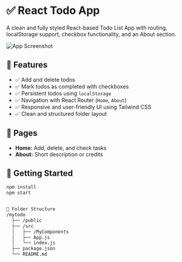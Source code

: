 # ✅ React Todo App

A clean and fully styled React-based Todo List App with routing, localStorage support, checkbox functionality, and an About section.

![App Screenshot](./screenshot.png)

## 🔧 Features

- ✅ Add and delete todos
- ✅ Mark todos as completed with checkboxes
- ✅ Persistent todos using `localStorage`
- ✅ Navigation with React Router (`Home`, `About`)
- ✅ Responsive and user-friendly UI using Tailwind CSS
- ✅ Clean and structured folder layout

## 🧭 Pages

- **Home:** Add, delete, and check tasks
- **About:** Short description or credits

## 🚀 Getting Started

```bash
npm install
npm start


📁 Folder Structure
/mytodo
  ├── /public
  ├── /src
  │   ├── /MyComponents
  │   ├── App.js
  │   └── index.js
  ├── package.json
  └── README.md
